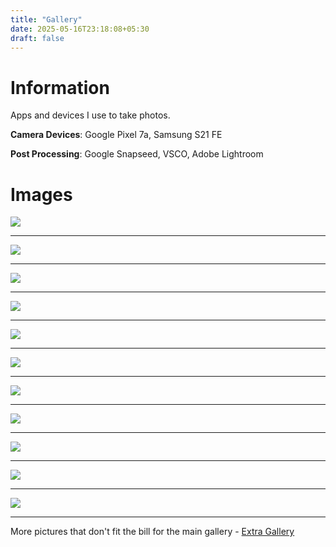 ```yaml
---
title: "Gallery"
date: 2025-05-16T23:18:08+05:30
draft: false
---
```


# Information

Apps and devices I use to take photos.

**Camera Devices**: Google Pixel 7a, Samsung S21 FE

**Post Processing**: Google Snapseed, VSCO, Adobe Lightroom


# Images

![](/photos/photo_sunset_left.jpg)

***

![](/photos/photo_sunset_center.jpg)

***

![](/photos/photo_sunset_right.jpg)

***

![](/photos/photo_khet_landscape.jpeg)

***

![](/photos/photo_maame.jpeg)

***

![](/photos/photo_moon_night_0.jpeg)

***

![](/photos/photo_lightning.jpeg)

***

![](/photos/photo_mushi.jpeg)

***

![](/photos/photo_uni_parking.jpeg)

***

![](/photos/photo_aerial_tsunami_0.png)

***

![](/photos/photo_gods_balls.jpg)

***

More pictures that don't fit the bill for the main gallery - [Extra Gallery](/picturaleia/extra_gallery/)
